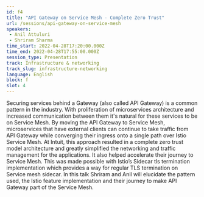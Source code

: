 ```yaml
---
id: f4
title: "API Gateway on Service Mesh - Complete Zero Trust"
url: /sessions/api-gateway-on-service-mesh
speakers:
 - Anil Attuluri
 - Shriram Sharma
time_start: 2022-04-28T17:20:00.000Z
time_end: 2022-04-28T17:55:00.000Z
session_type: Presentation
track: Infrastructure & networking
track_slug: infrastructure-networking
language: English
block: f
slot: 4
---
```


Securing services behind a Gateway (also called API Gateway) is a common pattern in the industry. With proliferation of microservices architecture and increased communication between them it's natural for these services to be on Service Mesh. By moving the API Gateway to Service Mesh, microservices that have external clients can continue to take traffic from API Gateway while converging their ingress onto a single path over Istio Service Mesh. At Intuit, this approach resulted in a complete zero trust model architecture and greatly simplified the networking and traffic management for the applications. It also helped accelerate their journey to Service Mesh. This was made possible with Istio’s Sidecar tls termination implementation which provides a way for regular TLS termination on Service mesh sidecar. In this talk Shriram and Anil will elucidate the pattern used, the Istio feature implementation and their journey to make API Gateway part of the Service Mesh.